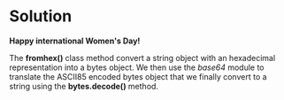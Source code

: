 # Solution

**Happy international Women's Day!**

The **fromhex()** class method convert a string object with an hexadecimal representation into a bytes object. We then use the *base64* module
to translate the ASCII85 encoded bytes object that we finally convert to a string using the **bytes.decode()** method.
